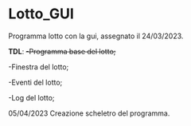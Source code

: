 # Lotto_GUI
Programma lotto con la gui, assegnato il 24/03/2023.

**TDL**: 
~~-Programma base del lotto;~~

-Finestra del lotto;

-Eventi del lotto;

-Log del lotto;

05/04/2023
Creazione scheletro del programma.
